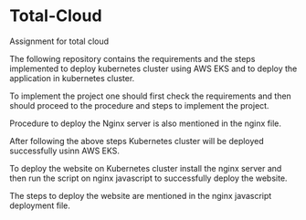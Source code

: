 # Total-Cloud
Assignment for total cloud

The following repository contains the requirements and the steps implemented to deploy kubernetes cluster using AWS EKS and to deploy the application in kubernetes cluster.

To implement the project one should first check the requirements and then should proceed to the procedure and steps to implement the project.

Procedure to deploy the Nginx server is also mentioned in the nginx file.

After following the above steps Kubernetes cluster will be deployed successfully usinn AWS EKS.

To deploy the website on Kubernetes cluster install the nginx server and then run the script on nginx javascript to successfully deploy the website.

The steps to deploy the website are mentioned in the nginx javascript deployment file.



